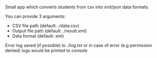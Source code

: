 Small app which converts students from csv into xml/json data formats.

You can provide 3 arguments:

* CSV file path (default: ./data.csv)
* Output file path (default: ./result.xml)
* Data format (default: xml)

Error log saved (if possible) to ./log.txt or in case of error (e.g permission denied) logs would be printed to console
